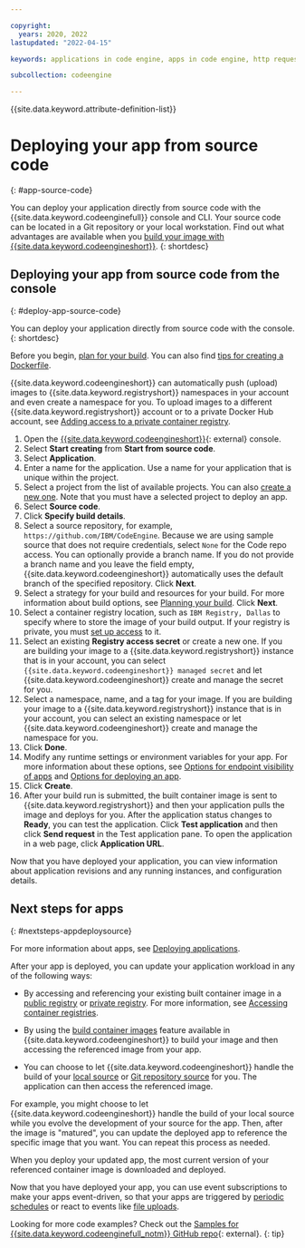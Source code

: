 ```yaml
---

copyright:
  years: 2020, 2022
lastupdated: "2022-04-15"

keywords: applications in code engine, apps in code engine, http requests in code engine, deploy apps in code engine, app workloads in code engine, deploying workloads in code engine, application, app, memory, cpu, environment variables

subcollection: codeengine

---
```


{{site.data.keyword.attribute-definition-list}}

# Deploying your app from source code
{: #app-source-code}

You can deploy your application directly from source code with the {{site.data.keyword.codeenginefull}} console and CLI. Your source code can be located in a Git repository or your local workstation. Find out what advantages are available when you [build your image with {{site.data.keyword.codeengineshort}}](/docs/codeengine?topic=codeengine-faqs#dockerbld-cebuild).
{: shortdesc}




## Deploying your app from source code from the console
{: #deploy-app-source-code}

You can deploy your application directly from source code with the console.
{: shortdesc}

Before you begin, [plan for your build](/docs/codeengine?topic=codeengine-plan-build). You can also find [tips for creating a Dockerfile](/docs/codeengine?topic=codeengine-dockerfile).

{{site.data.keyword.codeengineshort}} can automatically push (upload) images to {{site.data.keyword.registryshort}} namespaces in your account and even create a namespace for you. To upload images to a different {{site.data.keyword.registryshort}} account or to a private Docker Hub account, see [Adding access to a private container registry](/docs/codeengine?topic=codeengine-add-registry).

1. Open the [{{site.data.keyword.codeengineshort}}](https://cloud.ibm.com/codeengine/overview){: external} console.
2. Select **Start creating** from **Start from source code**.
3. Select **Application**.
4. Enter a name for the application. Use a name for your application that is unique within the project. 
5. Select a project from the list of available projects. You can also [create a new one](/docs/codeengine?topic=codeengine-manage-project#create-a-project). Note that you must have a selected project to deploy an app.
6. Select **Source code**.
7. Click **Specify build details**.
8. Select a source repository, for example, `https://github.com/IBM/CodeEngine`. Because we are using sample source that does not require credentials, select `None` for the Code repo access. You can optionally provide a branch name. If you do not provide a branch name and you leave the field empty, {{site.data.keyword.codeengineshort}} automatically uses the default branch of the specified repository. Click **Next**.  
9. Select a strategy for your build and resources for your build. For more information about build options, see [Planning your build](/docs/codeengine?topic=codeengine-plan-build). Click **Next**.
10. Select a container registry location, such as `IBM Registry, Dallas` to specify where to store the image of your build output. If your registry is private, you must [set up access](/docs/codeengine?topic=codeengine-add-registry) to it.
11. Select an existing **Registry access secret** or create a new one. If you are building your image to a {{site.data.keyword.registryshort}} instance that is in your account, you can select `{{site.data.keyword.codeengineshort}} managed secret` and let {{site.data.keyword.codeengineshort}} create and manage the secret for you.
12. Select a namespace, name, and a tag for your image. If you are building your image to a {{site.data.keyword.registryshort}} instance that is in your account, you can select an existing namespace or let {{site.data.keyword.codeengineshort}} create and manage the namespace for you.
13. Click **Done**.
14. Modify any runtime settings or environment variables for your app. For more information about these options, see [Options for endpoint visibility of apps](/docs/codeengine?topic=codeengine-application-workloads#optionsdeploy) and [Options for deploying an app](/docs/codeengine?topic=codeengine-application-workloads#optionsdeploy).
15. Click **Create**.
16. After your build run is submitted, the built container image is sent to {{site.data.keyword.registryshort}} and then your application pulls the image and deploys for you. After the application status changes to **Ready**, you can test the application. Click **Test application** and then click **Send request** in the Test application pane. To open the application in a web page, click **Application URL**.  

Now that you have deployed your application, you can view information about application revisions and any running instances, and configuration details.  






## Next steps for apps
{: #nextsteps-appdeploysource}

For more information about apps, see [Deploying applications](/docs/codeengine?topic=codeengine-application-workloads).

After your app is deployed, you can update your application workload in any of the following ways:

* By accessing and referencing your existing built container image in a [public registry](/docs/codeengine?topic=codeengine-deploy-app) or [private registry](/docs/codeengine?topic=codeengine-deploy-app-private). For more information, see [Accessing container registries](/docs/codeengine?topic=codeengine-add-registry).

* By using the [build container images](/docs/codeengine?topic=codeengine-build-image) feature available in {{site.data.keyword.codeengineshort}} to build your image and then accessing the referenced image from your app.

* You can choose to let {{site.data.keyword.codeengineshort}} handle the build of your [local source](/docs/codeengine?topic=codeengine-app-local-source-code)  or [Git repository source](/docs/codeengine?topic=codeengine-app-source-code) for you. The application can then access the referenced image.

For example, you might choose to let {{site.data.keyword.codeengineshort}} handle the build of your local source while you evolve the development of your source for the app. Then, after the image is "matured", you can update the deployed app to reference the specific image that you want. You can repeat this process as needed.

When you deploy your updated app, the most current version of your referenced container image is downloaded and deployed.





Now that you have deployed your app, you can use event subscriptions to make your apps event-driven, so that your apps are triggered by [periodic schedules](/docs/codeengine?topic=codeengine-subscribe-cron#eventing-cron-existing-app) or react to events like [file uploads](/docs/codeengine?topic=codeengine-eventing-cosevent-producer#obstorage_ev_app).


Looking for more code examples? Check out the [Samples for {{site.data.keyword.codeenginefull_notm}} GitHub repo](https://github.com/IBM/CodeEngine){: external}.
{: tip}

